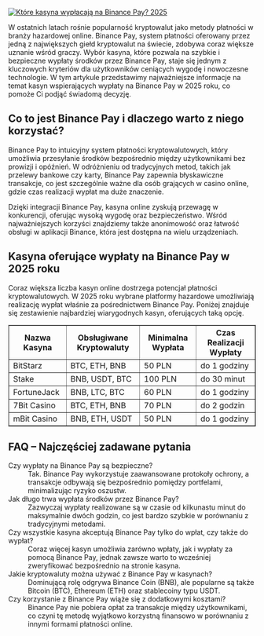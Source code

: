 [![Które kasyna wypłacają na Binance Pay? 2025](https://123-caf.pages.dev/gitsignup.png)](https://vrmoo.ru/Bt82HjjY)

<p>W ostatnich latach rośnie popularność kryptowalut jako metody płatności w branży hazardowej online. Binance Pay, system płatności oferowany przez jedną z największych giełd kryptowalut na świecie, zdobywa coraz większe uznanie wśród graczy. Wybór kasyna, które pozwala na szybkie i bezpieczne wypłaty środków przez Binance Pay, staje się jednym z kluczowych kryteriów dla użytkowników ceniących wygodę i nowoczesne technologie. W tym artykule przedstawimy najważniejsze informacje na temat kasyn wspierających wypłaty na Binance Pay w 2025 roku, co pomoże Ci podjąć świadomą decyzję.</p>  <h2>Co to jest Binance Pay i dlaczego warto z niego korzystać?</h2> <p>Binance Pay to intuicyjny system płatności kryptowalutowych, który umożliwia przesyłanie środków bezpośrednio między użytkownikami bez prowizji i opóźnień. W odróżnieniu od tradycyjnych metod, takich jak przelewy bankowe czy karty, Binance Pay zapewnia błyskawiczne transakcje, co jest szczególnie ważne dla osób grających w casino online, gdzie czas realizacji wypłat ma duże znaczenie.</p> <p>Dzięki integracji Binance Pay, kasyna online zyskują przewagę w konkurencji, oferując wysoką wygodę oraz bezpieczeństwo. Wśród najważniejszych korzyści znajdziemy także anonimowość oraz łatwość obsługi w aplikacji Binance, która jest dostępna na wielu urządzeniach.</p>  <h2>Kasyna oferujące wypłaty na Binance Pay w 2025 roku</h2> <p>Coraz większa liczba kasyn online dostrzega potencjał płatności kryptowalutowych. W 2025 roku wybrane platformy hazardowe umożliwiają realizację wypłat właśnie za pośrednictwem Binance Pay. Poniżej znajduje się zestawienie najbardziej wiarygodnych kasyn, oferujących taką opcję.</p>  <table border="1" cellspacing="0" cellpadding="8">   <thead>     <tr>       <th>Nazwa Kasyna</th>       <th>Obsługiwane Kryptowaluty</th>       <th>Minimalna Wypłata</th>       <th>Czas Realizacji Wypłaty</th>     </tr>   </thead>   <tbody>     <tr>       <td>BitStarz</td>       <td>BTC, ETH, BNB</td>       <td>50 PLN</td>       <td>do 1 godziny</td>     </tr>     <tr>       <td>Stake</td>       <td>BNB, USDT, BTC</td>       <td>100 PLN</td>       <td>do 30 minut</td>     </tr>     <tr>       <td>FortuneJack</td>       <td>BNB, LTC, BTC</td>       <td>60 PLN</td>       <td>do 1 godziny</td>     </tr>     <tr>       <td>7Bit Casino</td>       <td>BTC, ETH, BNB</td>       <td>70 PLN</td>       <td>do 2 godzin</td>     </tr>     <tr>       <td>mBit Casino</td>       <td>BNB, ETH, USDT</td>       <td>50 PLN</td>       <td>do 1 godziny</td>     </tr>   </tbody> </table>  <h2>FAQ – Najczęściej zadawane pytania</h2> <dl>   <dt>Czy wypłaty na Binance Pay są bezpieczne?</dt>   <dd>Tak. Binance Pay wykorzystuje zaawansowane protokoły ochrony, a transakcje odbywają się bezpośrednio pomiędzy portfelami, minimalizując ryzyko oszustw.</dd>    <dt>Jak długo trwa wypłata środków przez Binance Pay?</dt>   <dd>Zazwyczaj wypłaty realizowane są w czasie od kilkunastu minut do maksymalnie dwóch godzin, co jest bardzo szybkie w porównaniu z tradycyjnymi metodami.</dd>    <dt>Czy wszystkie kasyna akceptują Binance Pay tylko do wpłat, czy także do wypłat?</dt>   <dd>Coraz więcej kasyn umożliwia zarówno wpłaty, jak i wypłaty za pomocą Binance Pay, jednak zawsze warto to wcześniej zweryfikować bezpośrednio na stronie kasyna.</dd>    <dt>Jakie kryptowaluty można używać z Binance Pay w kasynach?</dt>   <dd>Dominującą rolę odgrywa Binance Coin (BNB), ale popularne są także Bitcoin (BTC), Ethereum (ETH) oraz stablecoiny typu USDT.</dd>    <dt>Czy korzystanie z Binance Pay wiąże się z dodatkowymi kosztami?</dt>   <dd>Binance Pay nie pobiera opłat za transakcje między użytkownikami, co czyni tę metodę wyjątkowo korzystną finansowo w porównaniu z innymi formami płatności online.</dd> </dl>
